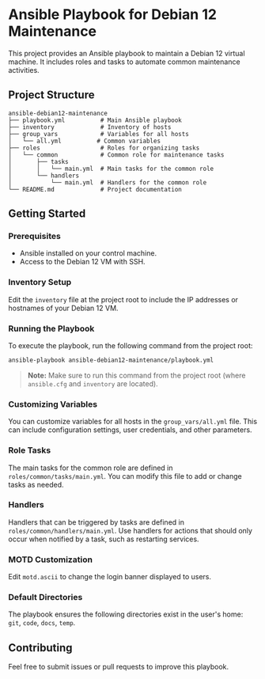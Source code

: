 # Ansible Playbook for Debian 12 Maintenance

This project provides an Ansible playbook to maintain a Debian 12 virtual machine. It includes roles and tasks to automate common maintenance activities.

## Project Structure

```
ansible-debian12-maintenance
├── playbook.yml          # Main Ansible playbook
├── inventory             # Inventory of hosts
├── group_vars            # Variables for all hosts
│   └── all.yml          # Common variables
├── roles                 # Roles for organizing tasks
│   └── common            # Common role for maintenance tasks
│       ├── tasks
│       │   └── main.yml  # Main tasks for the common role
│       └── handlers
│           └── main.yml  # Handlers for the common role
└── README.md             # Project documentation
```

## Getting Started

### Prerequisites

- Ansible installed on your control machine.
- Access to the Debian 12 VM with SSH.

### Inventory Setup

Edit the `inventory` file at the project root to include the IP addresses or hostnames of your Debian 12 VM.

### Running the Playbook

To execute the playbook, run the following command from the project root:

```sh
ansible-playbook ansible-debian12-maintenance/playbook.yml
```

> **Note:** Make sure to run this command from the project root (where `ansible.cfg` and `inventory` are located).

### Customizing Variables

You can customize variables for all hosts in the `group_vars/all.yml` file. This can include configuration settings, user credentials, and other parameters.

### Role Tasks

The main tasks for the common role are defined in `roles/common/tasks/main.yml`. You can modify this file to add or change tasks as needed.

### Handlers

Handlers that can be triggered by tasks are defined in `roles/common/handlers/main.yml`. Use handlers for actions that should only occur when notified by a task, such as restarting services.

### MOTD Customization

Edit `motd.ascii` to change the login banner displayed to users.

### Default Directories

The playbook ensures the following directories exist in the user's home: `git`, `code`, `docs`, `temp`.

## Contributing

Feel free to submit issues or pull requests to improve this playbook.